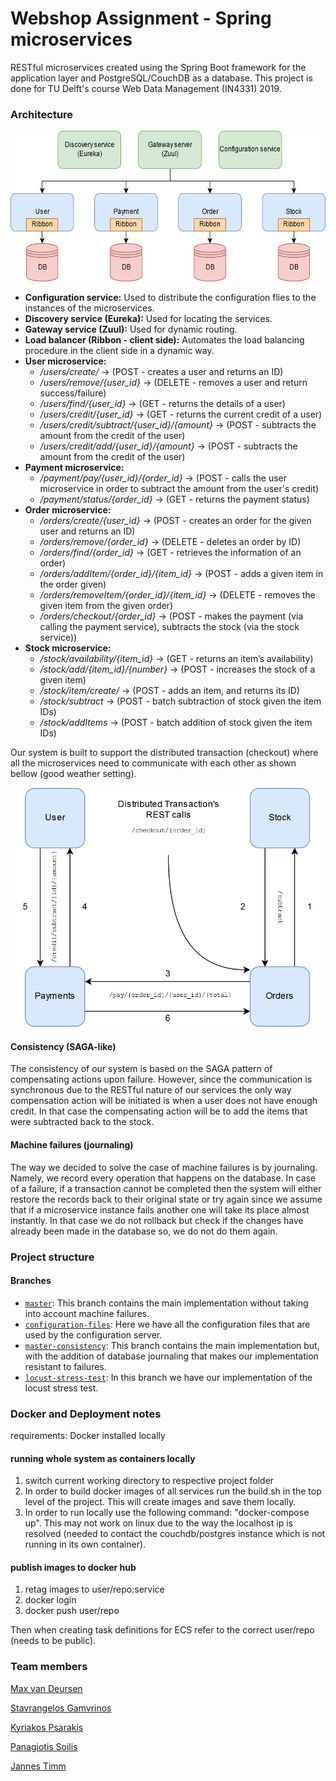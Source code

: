 # Webshop Assignment - Spring microservices

RESTful microservices created using the Spring Boot framework for the application layer 
and PostgreSQL/CouchDB as a database. This project is done for TU Delft's course 
Web Data Management (IN4331) 2019.

### Architecture

<p align="center">
  <img src="https://github.com/agamvrinos/WDM-Spring-microservices/blob/master/images/Overview.png" height="241" width="601">
</p>

* **Configuration service:** Used to distribute the configuration flies to the instances
of the microservices. 
* **Discovery service (Eureka):**  Used for locating the services.
* **Gateway service (Zuul):**  Used for dynamic routing.
* **Load balancer (Ribbon - client side):** Automates the load balancing procedure in the client side in a dynamic way.
* **User microservice:** 
   * */users/create/* -> (POST - creates a user and returns an ID)
   * */users/remove/{user_id}* -> (DELETE - removes a user and return success/failure)
   * */users/find/{user_id}* -> (GET - returns the details of a user)
   * */users/credit/{user_id}* -> (GET - returns the current credit of a user)
   * */users/credit/subtract/{user_id}/{amount}* -> (POST - subtracts the amount from the credit of the user)
   * */users/credit/add/{user_id}/{amount}* -> (POST - subtracts the amount from the credit of the user)
* **Payment microservice:** 
    * */payment/pay/{user_id}/{order_id}* -> (POST - calls the user microservice in order to subtract the amount from the  user's credit)
    * */payment/status/{order_id}* -> (GET - returns the payment status)
* **Order microservice:**  
    * */orders/create/{user_id}* -> (POST - creates an order for the given user and returns an ID)
    * */orders/remove/{order_id}* -> (DELETE - deletes an order by ID)
    * */orders/find/{order_id}* -> (GET - retrieves the information of an order)
    * */orders/addItem/{order_id}/{item_id}* -> (POST - adds a given item in the order given)
    * */orders/removeItem/{order_id}/{item_id}* -> (DELETE - removes the given item from the given order)
    * */orders/checkout/{order_id}* -> (POST - makes the payment (via calling the payment service), subtracts the stock (via the stock service))
* **Stock microservice:** 
    * */stock/availability/{item_id}* -> (GET - returns an item’s availability)
    * */stock/add/{item_id}/{number}* -> (POST - increases the stock of a given item)
    * */stock/item/create/* -> (POST - adds an item, and returns its ID)
    * */stock/subtract* -> (POST - batch subtraction of stock given the item IDs)
    * */stock/addItems* -> (POST - batch addition of stock given the item IDs)

Our system is built to support the distributed transaction (checkout) where all the microservices need to communicate with each other as shown bellow (good weather setting). 

<p align="center">
 <img src="https://github.com/agamvrinos/WDM-Spring-microservices/blob/master/images/DistributedTransaction.png" height="383" width="536">
</p>

#### Consistency (SAGA-like) ####
The consistency of our system is based on the SAGA pattern of compensating actions 
upon failure. However, since the communication is synchronous due to the RESTful nature of 
our services the only way compensation action will be initiated is when a user does not have enough credit.
In that case the compensating action will be to add the items that were subtracted back to the stock.

#### Machine failures (journaling) ####
The way we decided to solve the case of machine failures is by journaling. Namely, we record every operation
that happens on the database. In case of a failure, if a transaction cannot be completed then
the system will either restore the records back to their original state or try again
since we assume that if a microservice instance fails another one will take its place almost
instantly. In that case we do not rollback but check if the changes have already been made
in the database so, we do not do them again. 

### Project structure 
#### Branches ####

*  [`master`](https://github.com/agamvrinos/WDM-Spring-microservices): This branch contains the main implementation without taking into 
    account machine failures.
* [`configuration-files`](https://github.com/agamvrinos/WDM-Spring-microservices/tree/configuration-files): Here we have all the configuration files that are used by the configuration server.
* [`master-consistency`](https://github.com/agamvrinos/WDM-Spring-microservices/tree/master-consistency): This branch contains the main implementation but, with the addition of database journaling that makes our implementation resistant to failures.
* [`locust-stress-test`](https://github.com/agamvrinos/WDM-Spring-microservices/tree/locust-stress-test): In this branch we have our implementation of the locust stress test.

### Docker and Deployment notes

requirements: Docker installed locally

#### running whole system as containers locally

1. switch current working directory to respective project folder
2. In order to build docker images of all services run
the build.sh in the top level of the project. This will 
create images and save them locally.
3. In order to run locally use the following command:
"docker-compose up". This may not work on linux due
to the way the localhost ip is resolved (needed to 
contact the couchdb/postgres instance which is not running
in its own container).

#### publish images to docker hub
1. retag images to user/repo:service
2. docker login
3. docker push user/repo

Then when creating task definitions for ECS refer to the 
correct user/repo (needs to be public).

### Team members

[Max van Deursen](https://github.com/MaxVanDeursen)

[Stavrangelos Gamvrinos](https://github.com/agamvrinos)

[Kyriakos Psarakis](https://github.com/kPsarakis)

[Panagiotis Soilis](https://github.com/psoilis)

[Jannes Timm](https://github.com/jannes-t)
